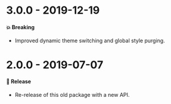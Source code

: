 # 3.0.0 - 2019-12-19

#### 💥 Breaking

- Improved dynamic theme switching and global style purging.

# 2.0.0 - 2019-07-07

#### 🎉 Release

- Re-release of this old package with a new API.
